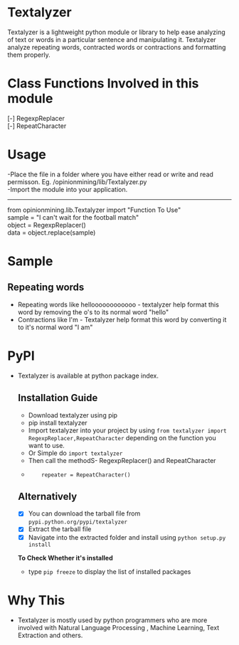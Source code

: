# Textalyzer
Textalyzer is a lightweight python module or library to help ease analyzing of text or words in a particular sentence and manipulating it.
Textalyzer analyze repeating words, contracted words or contractions and formatting them properly.

# Class Functions Involved in this module
  [-] RegexpReplacer <br>
  [-] RepeatCharacter

# Usage
  -Place the file in a folder where you have either read or write and read permisson. Eg. /opinionmining/lib/Textalyzer.py<br/>
  -Import the module into your application.<br/>
   <hr/> 
    from opinionmining.lib.Textalyzer import "Function To Use" <br>
    sample = "I can't wait for the football match" <br>
    object = RegexpReplacer() <br>
    data = object.replace(sample)<br>

# Sample
  ## Repeating words
  - Repeating words like helloooooooooooo - textalyzer help format this word by removing the o's to its normal word "hello"<br/>
  - Contractions like I'm - Textalyzer help format this word by converting it to it's normal word "I am"
# PyPI
- Textalyzer is available at python package index.
  ## Installation Guide
    - Download textalyzer using pip<br>
    - pip install textalyzer<br>
    - Import textalyzer into your project by using ```from textalyzer import RegexpReplacer,RepeatCharacter``` depending on the   function you want to use.<br>
    - Or Simple do ```import textalyzer```
    - Then call the methodS- RegexpReplacer() and RepeatCharacter
    - ``` replacer = RegexpReplacer()
          repeater = RepeatCharacter()
      ```
    
  ## Alternatively
    - [x] You can download the tarball file from `pypi.python.org/pypi/textalyzer`
    - [x] Extract the tarball file
    - [x] Navigate into the extracted folder and install using `python setup.py install`
    
  **To Check Whether it's installed**
  - type  `pip freeze` to display the list of installed packages
# Why This
- Textalyzer is mostly used by python programmers who are more involved with Natural Language Processing , Machine Learning, Text Extraction and others.
